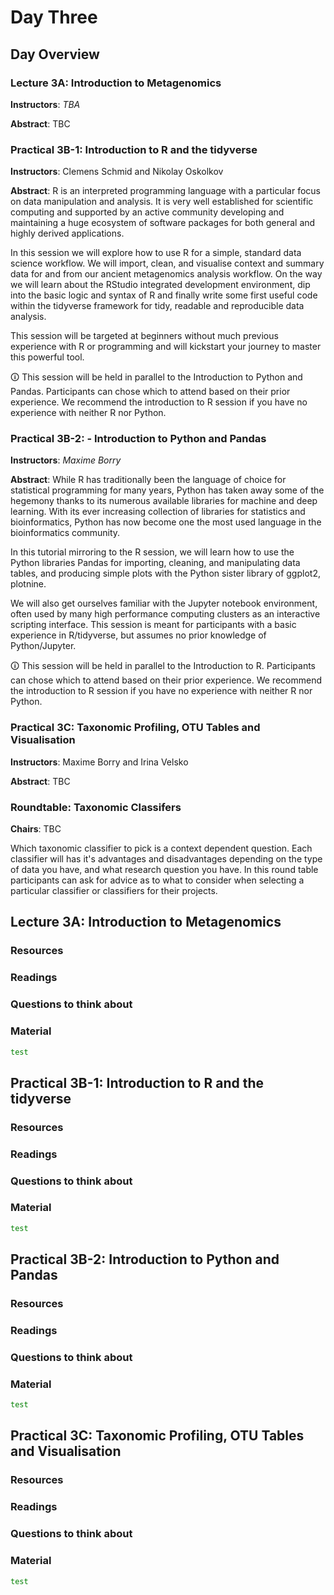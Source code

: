 # Day Three

## Day Overview

### Lecture 3A: Introduction to Metagenomics

**Instructors**: _TBA_

**Abstract**: TBC

### Practical 3B-1: Introduction to R and the tidyverse

**Instructors**: Clemens Schmid and Nikolay Oskolkov

**Abstract**: R is an interpreted programming language with a particular focus on data manipulation and analysis. It is very well established for scientific computing and supported by an active community developing and maintaining a huge ecosystem of software packages for both general and highly derived applications.

In this session we will explore how to use R for a simple, standard data science workflow. We will import, clean, and visualise context and summary data for and from our ancient metagenomics analysis workflow. On the way we will learn about the RStudio integrated development environment, dip into the basic logic and syntax of R and finally write some first useful code within the tidyverse framework for tidy, readable and reproducible data analysis.

This session will be targeted at beginners without much previous experience with R or programming and will kickstart your journey to master this powerful tool.

🛈 This session will be held in parallel to the Introduction to Python and Pandas. Participants can chose which to attend based on their prior experience. We recommend the introduction to R session if you have no experience with neither R nor Python.

### Practical 3B-2: - Introduction to Python and Pandas

**Instructors**: _Maxime Borry_

**Abstract**: While R has traditionally been the language of choice for statistical programming for many years, Python has taken away some of the hegemony thanks to its numerous available libraries for machine and deep learning. With its ever increasing collection of libraries for statistics and bioinformatics, Python has now become one the most used language in the bioinformatics community.

In this tutorial mirroring to the R session, we will learn how to use the Python libraries Pandas for importing, cleaning, and manipulating data tables, and producing simple plots with the Python sister library of ggplot2, plotnine.

We will also get ourselves familiar with the Jupyter notebook environment, often used by many high performance computing clusters as an interactive scripting interface.
This session is meant for participants with a basic experience in R/tidyverse, but assumes no prior knowledge of Python/Jupyter.

🛈 This session will be held in parallel to the Introduction to R. Participants can chose which to attend based on their prior experience. We recommend the introduction to R session if you have no experience with neither R nor Python.

### Practical 3C: Taxonomic Profiling, OTU Tables and Visualisation

**Instructors**: Maxime Borry and Irina Velsko

**Abstract**: TBC

### Roundtable: Taxonomic Classifers

**Chairs**: TBC

Which taxonomic classifier to pick is a context dependent question. Each classifier will has it's advantages and disadvantages depending on the type of data you have, and what research question you have. In this round table participants can ask for advice as to what to consider when selecting a particular classifier or classifiers for their projects.

## Lecture 3A: Introduction to Metagenomics

### Resources

### Readings

### Questions to think about

### Material

```bash
test
```

## Practical 3B-1: Introduction to R and the tidyverse

### Resources

### Readings

### Questions to think about

### Material

```bash
test
```

## Practical 3B-2: Introduction to Python and Pandas

### Resources

### Readings

### Questions to think about

### Material

```bash
test
```

## Practical 3C: Taxonomic Profiling, OTU Tables and Visualisation

### Resources

### Readings

### Questions to think about

### Material

```bash
test
```
